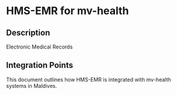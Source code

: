 # HMS-EMR for mv-health

## Description

Electronic Medical Records

## Integration Points

This document outlines how HMS-EMR is integrated with mv-health systems in Maldives.
